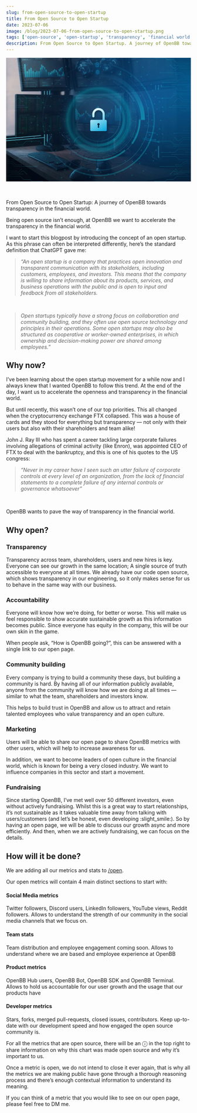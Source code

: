 ```yaml
---
slug: from-open-source-to-open-startup
title: From Open Source to Open Startup
date: 2023-07-06
image: /blog/2023-07-06-from-open-source-to-open-startup.png
tags: ['open-source', 'open-startup', 'transparency', 'financial world', 'OpenBB']
description: From Open Source to Open Startup. A journey of OpenBB towards transparency in the financial world.
---
```


<p align="center">
    <img width="600" src="/blog/2023-07-06-from-open-source-to-open-startup.png"/>
</p>

<br />

From Open Source to Open Startup: A journey of OpenBB towards transparency in the financial world.

<!-- truncate -->

<div style={{borderTop: '1px solid #0088CC', margin: '1.5em 0'}} />

Being open source isn’t enough, at OpenBB we want to accelerate the transparency in the financial world.

I want to start this blogpost by introducing the concept of an open startup. As this phrase can often be interpreted differently, here’s the standard definition that ChatGPT gave me:

> _“An open startup is a company that practices open innovation and transparent communication with its stakeholders, including customers, employees, and investors. This means that the company is willing to share information about its products, services, and business operations with the public and is open to input and feedback from all stakeholders._

<br />

> _Open startups typically have a strong focus on collaboration and community building, and they often use open source technology and principles in their operations. Some open startups may also be structured as cooperative or worker-owned enterprises, in which ownership and decision-making power are shared among employees.”_

## Why now?

I’ve been learning about the open startup movement for a while now and I always knew that I wanted OpenBB to follow this trend. At the end of the day, I want us to accelerate the openness and transparency in the financial world.

But until recently, this wasn’t one of our top priorities. This all changed when the cryptocurrency exchange FTX collapsed. This was a house of cards and they stood for everything but transparency — not only with their users but also with their shareholders and team alike!

John J. Ray III who has spent a career tackling large corporate failures involving allegations of criminal activity (like Enron), was appointed CEO of FTX to deal with the bankruptcy, and this is one of his quotes to the US congress:

> _“Never in my career have I seen such an utter failure of corporate controls at every level of an organization, from the lack of financial statements to a complete failure of any internal controls or governance whatsoever”_

<br />

OpenBB wants to pave the way of transparency in the financial world.

## Why open?

### Transparency

Transparency across team, shareholders, users and new hires is key. Everyone can see our growth in the same location; A single source of truth accessible to everyone at all times. We already have our code open source, which shows transparency in our engineering, so it only makes sense for us to behave in the same way with our business.

### Accountability

Everyone will know how we’re doing, for better or worse. This will make us feel responsible to show accurate sustainable growth as this information becomes public. Since everyone has equity in the company, this will be our own skin in the game.

When people ask, “How is OpenBB going?”, this can be answered with a single link to our open page.

### Community building

Every company is trying to build a community these days, but building a community is hard. By having all of our information publicly available, anyone from the community will know how we are doing at all times — similar to what the team, shareholders and investors know.

This helps to build trust in OpenBB and allow us to attract and retain talented employees who value transparency and an open culture.

### Marketing

Users will be able to share our open page to share OpenBB metrics with other users, which will help to increase awareness for us.

In addition, we want to become leaders of open culture in the financial world, which is known for being a very closed industry. We want to influence companies in this sector and start a movement.

### Fundraising

Since starting OpenBB, I’ve met well over 50 different investors, even without actively fundraising. Whilst this is a great way to start relationships, it’s not sustainable as it takes valuable time away from talking with users/customers (and let’s be honest, even developing :slight_smile:). So by having an open page, we will be able to discuss our growth async and more efficiently. And then, when we are actively fundraising, we can focus on the details.

## How will it be done?

We are adding all our metrics and stats to [/open](https://openbb.co/open).

Our open metrics will contain 4 main distinct sections to start with:

#### Social Media metrics

Twitter followers, Discord users, LinkedIn followers, YouTube views, Reddit followers. Allows to understand the strength of our community in the social media channels that we focus on.

#### Team stats

Team distribution and employee engagement coming soon. Allows to understand where we are based and employee experience at OpenBB

#### Product metrics

OpenBB Hub users, OpenBB Bot, OpenBB SDK and OpenBB Terminal. Allows to hold us accountable for our user growth and the usage that our products have

#### Developer metrics

Stars, forks, merged pull-requests, closed issues, contributors. Keep up-to-date with our development speed and how engaged the open source community is.

<div style={{borderTop: '1px solid #0088CC', margin: '1.5em 0'}} />

For all the metrics that are open source, there will be an ⓘ in the top right to share information on why this chart was made open source and why it’s important to us.

Once a metric is open, we do not intend to close it ever again, that is why all the metrics we are making public have gone through a thorough reasoning process and there’s enough contextual information to understand its meaning.

If you can think of a metric that you would like to see on our open page, please feel free to DM me.
